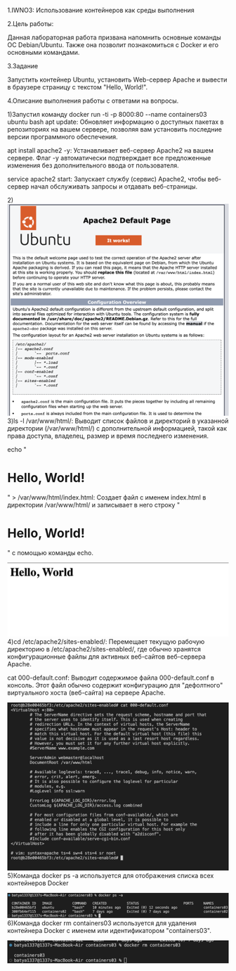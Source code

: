 1.IWNO3: Использование контейнеров как среды выполнения

2.Цель работы:

Данная лабораторная работа призвана напомнить основные команды ОС Debian/Ubuntu. Также она позволит познакомиться с Docker и его основными командами.

3.Задание

Запустить контейнер Ubuntu, установить Web-сервер Apache и вывести в браузере страницу с текстом "Hello, World!".

4.Описание выполнения работы с ответами на вопросы.

1)Запустил команду docker run -ti -p 8000:80 --name containers03 ubuntu bash
apt update: Обновляет информацию о доступных пакетах в репозиториях на вашем сервере, позволяя вам установить последние версии программного обеспечения.

apt install apache2 -y: Устанавливает веб-сервер Apache2 на вашем сервере. Флаг -y автоматически подтверждает все предложенные изменения без дополнительного ввода от пользователя.

service apache2 start: Запускает службу (сервис) Apache2, чтобы веб-сервер начал обслуживать запросы и отдавать веб-страницы.

2)![alt text](images/image1.png)
3)ls -l /var/www/html/: Выводит список файлов и директорий в указанной директории (/var/www/html/) с дополнительной информацией, такой как права доступа, владелец, размер и время последнего изменения.

echo "<h1>Hello, World!</h1>" > /var/www/html/index.html: Создает файл с именем index.html в директории /var/www/html/ и записывает в него строку "<h1>Hello, World!</h1>" с помощью команды echo.

![alt text](images/image2.png)
4)cd /etc/apache2/sites-enabled/: Перемещает текущую рабочую директорию в /etc/apache2/sites-enabled/, где обычно хранятся конфигурационные файлы для активных веб-сайтов веб-сервера Apache.

cat 000-default.conf: Выводит содержимое файла 000-default.conf в консоль. Этот файл обычно содержит конфигурацию для "дефолтного" виртуального хоста (веб-сайта) на сервере Apache.

![alt text](images/image3.png)
5)Команда docker ps -a используется для отображения списка всех контейнеров Docker

![alt text](images/image4.png)
6)Команда docker rm containers03 используется для удаления контейнера Docker с именем или идентификатором "containers03".

![alt text](images/image5.png)